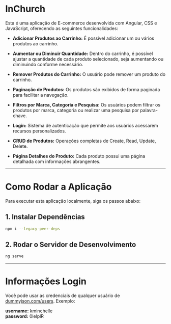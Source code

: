 
# InChurch

Esta é uma aplicação de E-commerce desenvolvida com Angular, CSS e JavaScript, oferecendo as seguintes funcionalidades:

* **Adicionar Produtos ao Carrinho:** É possível adicionar um ou vários produtos ao carrinho.

* **Aumentar ou Diminuir Quantidade:** Dentro do carrinho, é possível ajustar a quantidade de cada produto selecionado, seja aumentando ou diminuindo conforme necessário.

* **Remover Produtos do Carrinho:** O usuário pode remover um produto do carrinho.

* **Paginação de Produtos:** Os produtos são exibidos de forma paginada para facilitar a navegação.

* **Filtros por Marca, Categoria e Pesquisa:** Os usuários podem filtrar os produtos por marca, categoria ou realizar uma pesquisa por palavra-chave.

* **Login:** Sistema de autenticação que permite aos usuários acessarem recursos personalizados.

* **CRUD de Produtos:** Operações completas de Create, Read, Update, Delete.

* **Página Detalhes do Produto:** Cada produto possui uma página detalhada com informações abrangentes.

<hr />

# Como Rodar a Aplicação

Para executar esta aplicação localmente, siga os passos abaixo:

## 1. Instalar Dependências


```bash
npm i --legacy-peer-deps
```

## 2.  Rodar o Servidor de Desenvolvimento

```bash 
ng serve
```

<hr />

# Informações Login

Você pode usar as credenciais de qualquer usuário de <a href="https://dummyjson.com/users">dummyjson.com/users</a>. Exemplo:

**username:** kminchelle <br />
**password:** 0lelplR
